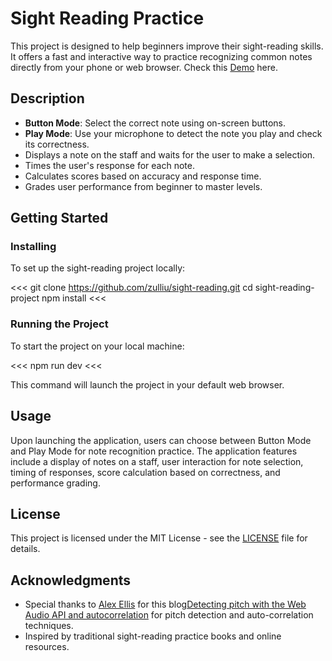 # Sight Reading Practice

This project is designed to help beginners improve their sight-reading skills. It offers a fast and interactive way to practice recognizing common notes directly from your phone or web browser. Check this [Demo](http://ec2-13-52-185-193.us-west-1.compute.amazonaws.com:3156/) here.

## Description

- **Button Mode**: Select the correct note using on-screen buttons.
- **Play Mode**: Use your microphone to detect the note you play and check its correctness.
- Displays a note on the staff and waits for the user to make a selection.
- Times the user's response for each note.
- Calculates scores based on accuracy and response time.
- Grades user performance from beginner to master levels.

## Getting Started

### Installing

To set up the sight-reading project locally:

<<<
git clone https://github.com/zulliu/sight-reading.git
cd sight-reading-project
npm install
<<<

### Running the Project

To start the project on your local machine:

<<<
npm run dev
<<<

This command will launch the project in your default web browser.

## Usage

Upon launching the application, users can choose between Button Mode and Play Mode for note recognition practice. The application features include a display of notes on a staff, user interaction for note selection, timing of responses, score calculation based on correctness, and performance grading.

## License

This project is licensed under the MIT License - see the [LICENSE](LICENSE.txt) file for details.

## Acknowledgments

- Special thanks to [Alex Ellis](https://alexanderell.is/) for this blog[Detecting pitch with the Web Audio API and autocorrelation](https://alexanderell.is/posts/tuner/) for pitch detection and auto-correlation techniques.
- Inspired by traditional sight-reading practice books and online resources.
